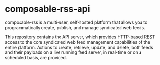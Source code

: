 <link rel="stylesheet" type="text/css" href="style.css">

# composable-rss-api

composable-rss is a multi-user, self-hosted platform that allows you to programmatically create, publish, and manage syndicated web feeds.

This repository contains the API server, which provides HTTP-based REST access to the core syndicated web feed management capabilities of the entire platform. Actions to create, retrieve, update, and delete, both feeds and their payloads on a live running feed server, in real-time or on a scheduled basis, are provided.   
